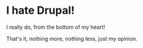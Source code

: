 # I hate Drupal!

I really do, from the bottom of my heart!

That's it, nothing more, nothing less, just my opinion.
